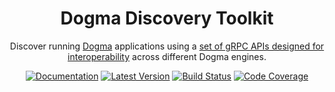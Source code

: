 <div align="center">

# Dogma Discovery Toolkit

Discover running [Dogma](https://github.com/dogmatiq/dogma) applications using a
[set of gRPC APIs designed for interoperability](https://github.com/dogmatiq/interopspec) across different
Dogma engines.

[![Documentation](https://img.shields.io/badge/go.dev-documentation-007d9c?&style=for-the-badge)](https://pkg.go.dev/github.com/dogmatiq/discoverkit)
[![Latest Version](https://img.shields.io/github/tag/dogmatiq/discoverkit.svg?&style=for-the-badge&label=semver)](https://github.com/dogmatiq/discoverkit/releases)
[![Build Status](https://img.shields.io/github/actions/workflow/status/dogmatiq/discoverkit/ci.yml?style=for-the-badge&branch=main)](https://github.com/dogmatiq/discoverkit/actions/workflows/ci.yml)
[![Code Coverage](https://img.shields.io/codecov/c/github/dogmatiq/discoverkit/main.svg?style=for-the-badge)](https://codecov.io/github/dogmatiq/discoverkit)

</div>
